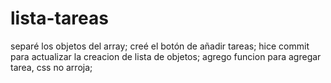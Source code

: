# lista-tareas
separé los objetos  del array;
creé el botón de añadir tareas;
hice commit para actualizar la creacion de lista de objetos;
agrego funcion para agregar tarea,
css no arroja;
